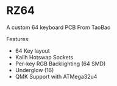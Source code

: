 # RZ64
A custom 64 keyboard
PCB From TaoBao

Features:
- 64 Key layout
- Kailh Hotswap Sockets
- Per-key RGB Backlighting (64 SMD)
- Underglow (16)
- QMK Support with ATMega32u4

